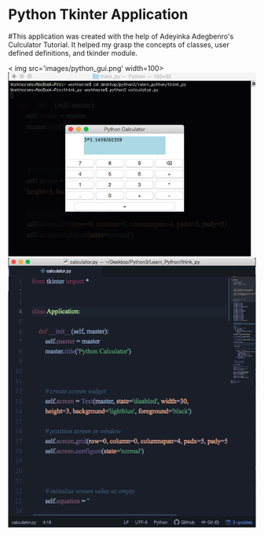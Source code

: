 # Python Tkinter Application

#This application was created with the help of Adeyinka Adegbenro's Culculator Tutorial.
It helped my grasp the concepts of classes, user defined definitions, and tkinder module.


< img src='images/python_gui.png' width=100>
![](images/python_gui.png)
![](images/gui_code.png)

 
